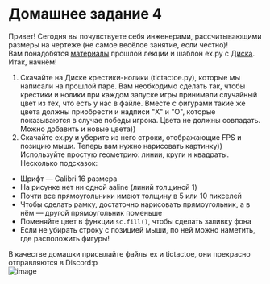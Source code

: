 # Домашнее задание 4
Привет! Сегодня вы почувствуете себя инженерами, рассчитывающими размеры на чертеже (не самое весёлое занятие, если честно)!  
Вам понадобятся [материалы](https://cherv11.github.io/Tesseract/first_game) прошлой лекции и шаблон ex.py c [Диска](https://disk.yandex.ru/d/wueDsYmkqlHs2A).  
Итак, начнём!

1. Скачайте на Диске крестики-нолики (tictactoe.py), которые мы написали на прошлой паре. Вам необходимо сделать так, чтобы крестики и нолики при каждом запуске игры принимали случайный цвет из тех, что есть у нас в файле. Вместе с фигурами такие же цвета должны приобрести и надписи "Х" и "О", которые показываются в случае победы игрока. Цвета не должны совпадать. Можно добавить и новые цвета))  
2. Скачайте ex.py и уберите из него строки, отображающие FPS и позицию мыши. Теперь вам нужно нарисовать картинку)) Используйте простую геометрию: линии, круги и квадраты. Несколько подсказок:  
- Шрифт — Calibri 16 размера  
- На рисунке нет ни одной aaline (линий толщиной 1)  
- Почти все прямоугольники имеют толщину в 5 или 10 пикселей  
- Чтобы сделать рамку, достаточно нарисовать прямоугольник, а в нём — другой прямоугольник поменьше  
- Поменяйте цвет в функции `sc.fill()`, чтобы сделать заливку фона  
- Если не убирать строку с позицией мыши, по ней можно наметить, где расположить фигуры!  
  
В качестве домашки присылайте файлы ex и tictactoe, они прекрасно отправляются в Discord:p  
![image](https://user-images.githubusercontent.com/56085790/141452092-200d65bc-375c-4a9e-8ea9-278aaad44412.png)

